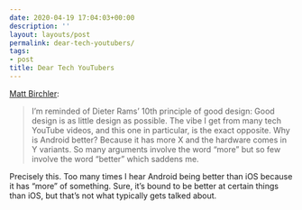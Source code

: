 ```yaml
---
date: 2020-04-19 17:04:03+00:00
description: ''
layout: layouts/post
permalink: dear-tech-youtubers/
tags:
- post
title: Dear Tech YouTubers
---
```


<p><a href="https://birchtree.me/blog/dear-tech-youtubers/">Matt Birchler</a>:</p>
<blockquote>
<p>I’m reminded of Dieter Rams’ 10th principle of good design: Good design is as little design as possible. The vibe I get from many tech YouTube videos, and this one in particular, is the exact opposite. Why is Android better? Because it has more X and the hardware comes in Y variants. So many arguments involve the word “more” but so few involve the word “better” which saddens me.</p>
</blockquote>
<p>Precisely this. Too many times I hear Android being better than iOS because it has “more” of something. Sure, it’s bound to be better at certain things than iOS, but that’s not what typically gets talked about.</p>
